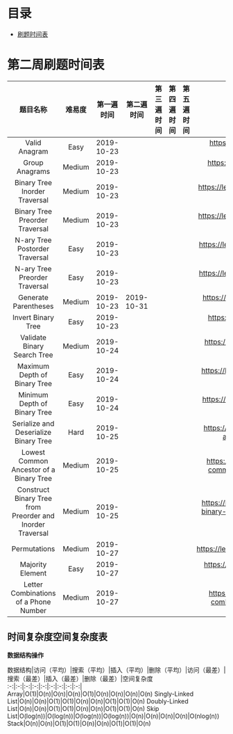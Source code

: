# 目录

* <a href="#datetime">刷题时间表</a>

<a id="datetime" name="datetime"></a> 

# 第二周刷题时间表

题目名称|难易度|第一遍时间|第二遍时间|第三遍时间|第四遍时间|第五遍时间|地址
:-:|:-:|:-:|:-:|:-:|:-:|:-:|:-:
Valid Anagram|Easy|2019-10-23|||||https://leetcode.com/problems/valid-anagram/
Group Anagrams|Medium|2019-10-23|||||https://leetcode.com/problems/group-anagrams/
Binary Tree Inorder Traversal|Medium|2019-10-23|||||https://leetcode.com/problems/binary-tree-inorder-traversal/
Binary Tree Preorder Traversal|Medium|2019-10-23|||||https://leetcode.com/problems/binary-tree-preorder-traversal/
N-ary Tree Postorder Traversal|Easy|2019-10-23|||||https://leetcode.com/problems/n-ary-tree-postorder-traversal/
N-ary Tree Preorder Traversal|Easy|2019-10-23|||||https://leetcode.com/problems/n-ary-tree-preorder-traversal/
Generate Parentheses|Medium|2019-10-23|2019-10-31||||https://leetcode.com/problems/generate-parentheses/
Invert Binary Tree|Easy|2019-10-23|||||https://leetcode.com/problems/invert-binary-tree/
Validate Binary Search Tree|Medium|2019-10-24|||||https://leetcode.com/problems/validate-binary-search-tree/
Maximum Depth of Binary Tree|Easy|2019-10-24|||||https://leetcode.com/problems/maximum-depth-of-binary-tree/
Minimum Depth of Binary Tree|Easy|2019-10-24|||||https://leetcode.com/problems/minimum-depth-of-binary-tree/
Serialize and Deserialize Binary Tree|Hard|2019-10-25|||||https://leetcode.com/problems/serialize-and-deserialize-binary-tree/
Lowest Common Ancestor of a Binary Tree|Medium|2019-10-25|||||https://leetcode.com/problems/lowest-common-ancestor-of-a-binary-tree/
Construct Binary Tree from Preorder and Inorder Traversal|Medium|2019-10-25|||||https://leetcode.com/problems/construct-binary-tree-from-preorder-and-inorder-traversal/
Permutations|Medium|2019-10-27|||||https://leetcode.com/problems/permutations/
Majority Element|Easy|2019-10-27|||||https://leetcode.com/problems/majority-element/description/
Letter Combinations of a Phone Number|Medium|2019-10-27|||||https://leetcode.com/problems/letter-combinations-of-a-phone-number/

<a id="note" name="note"></a>

## 时间复杂度空间复杂度表

**数据结构操作**

数据结构|访问（平均）|搜索（平均）|插入（平均）|删除（平均）|访问（最差）|搜索（最差）|插入（最差）|删除（最差）|空间复杂度
:-:|:-:|:-:|:-:|:-:|:-:|:-:|:-:|:-:|
Array|O(1)|O(n)|O(n)|O(n)|O(1)|O(n)|O(n)|O(n)|O(n)
Singly-Linked List|O(n)|O(n)|O(1)|O(1)|O(n)|O(n)|O(1)|O(1)|O(n)
Doubly-Linked List|O(n)|O(n)|O(1)|O(1)|O(n)|O(n)|O(1)|O(1)|O(n)
Skip List|O(log(n))|O(log(n))|O(log(n))|O(log(n))|O(n)|O(n)|O(n)|O(n)|O(nlog(n))
Stack|O(n)|O(n)|O(1)|O(1)|O(n)|O(n)|O(1)|O(1)|O(n)